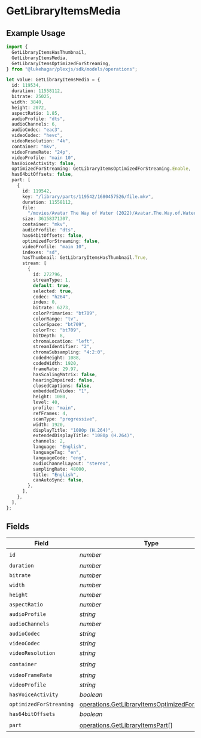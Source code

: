 # GetLibraryItemsMedia

## Example Usage

```typescript
import {
  GetLibraryItemsHasThumbnail,
  GetLibraryItemsMedia,
  GetLibraryItemsOptimizedForStreaming,
} from "@lukehagar/plexjs/sdk/models/operations";

let value: GetLibraryItemsMedia = {
  id: 119534,
  duration: 11558112,
  bitrate: 25025,
  width: 3840,
  height: 2072,
  aspectRatio: 1.85,
  audioProfile: "dts",
  audioChannels: 6,
  audioCodec: "eac3",
  videoCodec: "hevc",
  videoResolution: "4k",
  container: "mkv",
  videoFrameRate: "24p",
  videoProfile: "main 10",
  hasVoiceActivity: false,
  optimizedForStreaming: GetLibraryItemsOptimizedForStreaming.Enable,
  has64bitOffsets: false,
  part: [
    {
      id: 119542,
      key: "/library/parts/119542/1680457526/file.mkv",
      duration: 11558112,
      file:
        "/movies/Avatar The Way of Water (2022)/Avatar.The.Way.of.Water.2022.2160p.WEB-DL.DDP5.1.Atmos.DV.HDR10.HEVC-CMRG.mkv",
      size: 36158371307,
      container: "mkv",
      audioProfile: "dts",
      has64bitOffsets: false,
      optimizedForStreaming: false,
      videoProfile: "main 10",
      indexes: "sd",
      hasThumbnail: GetLibraryItemsHasThumbnail.True,
      stream: [
        {
          id: 272796,
          streamType: 1,
          default: true,
          selected: true,
          codec: "h264",
          index: 0,
          bitrate: 6273,
          colorPrimaries: "bt709",
          colorRange: "tv",
          colorSpace: "bt709",
          colorTrc: "bt709",
          bitDepth: 8,
          chromaLocation: "left",
          streamIdentifier: "2",
          chromaSubsampling: "4:2:0",
          codedHeight: 1088,
          codedWidth: 1920,
          frameRate: 29.97,
          hasScalingMatrix: false,
          hearingImpaired: false,
          closedCaptions: false,
          embeddedInVideo: "1",
          height: 1080,
          level: 40,
          profile: "main",
          refFrames: 4,
          scanType: "progressive",
          width: 1920,
          displayTitle: "1080p (H.264)",
          extendedDisplayTitle: "1080p (H.264)",
          channels: 2,
          language: "English",
          languageTag: "en",
          languageCode: "eng",
          audioChannelLayout: "stereo",
          samplingRate: 48000,
          title: "English",
          canAutoSync: false,
        },
      ],
    },
  ],
};
```

## Fields

| Field                                                                                                                     | Type                                                                                                                      | Required                                                                                                                  | Description                                                                                                               | Example                                                                                                                   |
| ------------------------------------------------------------------------------------------------------------------------- | ------------------------------------------------------------------------------------------------------------------------- | ------------------------------------------------------------------------------------------------------------------------- | ------------------------------------------------------------------------------------------------------------------------- | ------------------------------------------------------------------------------------------------------------------------- |
| `id`                                                                                                                      | *number*                                                                                                                  | :heavy_check_mark:                                                                                                        | N/A                                                                                                                       | 119534                                                                                                                    |
| `duration`                                                                                                                | *number*                                                                                                                  | :heavy_minus_sign:                                                                                                        | N/A                                                                                                                       | 11558112                                                                                                                  |
| `bitrate`                                                                                                                 | *number*                                                                                                                  | :heavy_minus_sign:                                                                                                        | N/A                                                                                                                       | 25025                                                                                                                     |
| `width`                                                                                                                   | *number*                                                                                                                  | :heavy_minus_sign:                                                                                                        | N/A                                                                                                                       | 3840                                                                                                                      |
| `height`                                                                                                                  | *number*                                                                                                                  | :heavy_minus_sign:                                                                                                        | N/A                                                                                                                       | 2072                                                                                                                      |
| `aspectRatio`                                                                                                             | *number*                                                                                                                  | :heavy_minus_sign:                                                                                                        | N/A                                                                                                                       | 1.85                                                                                                                      |
| `audioProfile`                                                                                                            | *string*                                                                                                                  | :heavy_minus_sign:                                                                                                        | N/A                                                                                                                       | dts                                                                                                                       |
| `audioChannels`                                                                                                           | *number*                                                                                                                  | :heavy_minus_sign:                                                                                                        | N/A                                                                                                                       | 6                                                                                                                         |
| `audioCodec`                                                                                                              | *string*                                                                                                                  | :heavy_minus_sign:                                                                                                        | N/A                                                                                                                       | eac3                                                                                                                      |
| `videoCodec`                                                                                                              | *string*                                                                                                                  | :heavy_minus_sign:                                                                                                        | N/A                                                                                                                       | hevc                                                                                                                      |
| `videoResolution`                                                                                                         | *string*                                                                                                                  | :heavy_minus_sign:                                                                                                        | N/A                                                                                                                       | 4k                                                                                                                        |
| `container`                                                                                                               | *string*                                                                                                                  | :heavy_check_mark:                                                                                                        | N/A                                                                                                                       | mkv                                                                                                                       |
| `videoFrameRate`                                                                                                          | *string*                                                                                                                  | :heavy_minus_sign:                                                                                                        | N/A                                                                                                                       | 24p                                                                                                                       |
| `videoProfile`                                                                                                            | *string*                                                                                                                  | :heavy_minus_sign:                                                                                                        | N/A                                                                                                                       | main 10                                                                                                                   |
| `hasVoiceActivity`                                                                                                        | *boolean*                                                                                                                 | :heavy_minus_sign:                                                                                                        | N/A                                                                                                                       | false                                                                                                                     |
| `optimizedForStreaming`                                                                                                   | [operations.GetLibraryItemsOptimizedForStreaming](../../../sdk/models/operations/getlibraryitemsoptimizedforstreaming.md) | :heavy_minus_sign:                                                                                                        | N/A                                                                                                                       | 1                                                                                                                         |
| `has64bitOffsets`                                                                                                         | *boolean*                                                                                                                 | :heavy_minus_sign:                                                                                                        | N/A                                                                                                                       | false                                                                                                                     |
| `part`                                                                                                                    | [operations.GetLibraryItemsPart](../../../sdk/models/operations/getlibraryitemspart.md)[]                                 | :heavy_check_mark:                                                                                                        | N/A                                                                                                                       |                                                                                                                           |